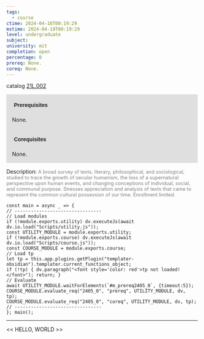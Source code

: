 ```yaml
---
tags:
  - course
ctime: 2024-04-18T00:19:29
mstime: 2024-04-18T00:19:29
level: undergraduate
subject: 
university: mit
completion: open
percentage: 0
prereq: None.
coreq: None.
---
```


catalog [21L.002](http://student.mit.edu/catalog/m21La.html#21L.002)

<span style="display: block; padding: 15px; background-color: rgb(100, 100, 100, 0.2);"><font id="m_prereq2405_0" style="display: block; font-family: Arial, sans-serif; font-weight: bold; padding: 5px">Prerequisites</font><br><span id="prereq2405_0">None.</span></span>
<span style="display: block; padding: 15px; background-color: rgb(100, 100, 100, 0.2);"><font id="m_coreq2405_0" style="display: block; font-family: Arial, sans-serif; font-weight: bold; padding: 5px">Corequisites</font><br><span id="coreq2405_0">None.</span></span>

<font style="">Description:</font>
<font style="color: grey; font-size: 0.8rem;">A broad survey of texts, literary, philosophical, and sociological, studied to trace the growth of secular humanism, the loss of a supernatural perspective upon human events, and changing conceptions of individual, social, and communal purpose. Stresses appreciation and analysis of texts that came to represent the common cultural possession of our time. Enrollment limited.</font>

```dataviewjs
const main = async _ => {
// --------------------------------
// Load modules
if (!module.exports.utility) dv.executeJs(await dv.io.load("Scripts/utility.js"));
const UTILITY_MODULE = module.exports.utility;
if (!module.exports.course) dv.executeJs(await dv.io.load("Scripts/course.js"));
const COURSE_MODULE = module.exports.course;
// Load tp
let tp = this.app.plugins.getPlugin("templater-obsidian").templater.current_functions_object;
if (!tp) { dv.paragraph("<font style='color: red'>tp not loaded!</font>"); return; }
// Evaluate
await UTILITY_MODULE.waitForElements(`#m_prereq2405_0`, {timeout:5});
COURSE_MODULE.evaluate_req("2405_0", "prereq", UTILITY_MODULE, dv, tp);
COURSE_MODULE.evaluate_req("2405_0", "coreq", UTILITY_MODULE, dv, tp);
// --------------------------------
}; main();
```

---

<< HELLO, WORLD >>
